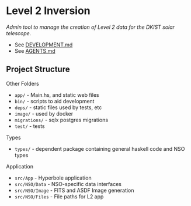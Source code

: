 Level 2 Inversion
=================

*Admin tool to manage the creation of Level 2 data for the DKIST solar telescope.*

* See [DEVELOPMENT.md](./DEVELOPMENT.md)
* See [AGENTS.md](./AGENTS.md)


Project Structure
-----------------

Other Folders
* `app/` - Main.hs, and static web files 
* `bin/` - scripts to aid development
* `deps/` - static files used by tests, etc
* `image/` - used by docker
* `migrations/` - sqlx postgres migrations
* `test/` - tests

Types
* `types/` - dependent package containing general haskell code and NSO types

Application
* `src/App` - Hyperbole application
* `src/NSO/Data` - NSO-specific data interfaces
* `src/NSO/Image` - FITS and ASDF Image generation
* `src/NSO/Files` - File paths for L2 app
